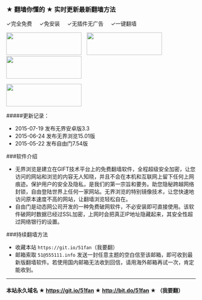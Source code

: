 ### ★ 翻墙你懂的 ★ 实时更新最新翻墙方法
✓完全免费 &nbsp;&nbsp;&nbsp; ✓免安装  &nbsp;&nbsp;&nbsp;  ✓无插件无广告  &nbsp;&nbsp;&nbsp;  ✓一键翻墙

<a href="http://git.io/HNvvvQ"><img src="https://cloud.githubusercontent.com/assets/13546896/8962834/542bc3b2-35f7-11e5-8cd8-d275cecec187.jpg" width="200"  height="60"></a>
<a href="http://git.io/2S1IBQ" target="_blank"><img src="https://cloud.githubusercontent.com/assets/13546896/8963614/a7cea12a-35fb-11e5-8285-2c052e5ea386.jpg" width="200"  height="60"  hspace= 10></a>
<a href="https://git.io/fgp" target="_blank"><img src="https://cloud.githubusercontent.com/assets/13546896/8962833/542b236c-35f7-11e5-9b6b-5ecef4e6a46e.jpg" width="200"  height="60"></a></p>
<a href="https://pipes.yahoo.com/pipes/pipe.run?_id=40fbfb511221f769a51746fa91a1ff4f" target="_blank"><img src="https://cloud.githubusercontent.com/assets/13546896/8989046/46aa60b8-36c4-11e5-8080-9a1ed49baf63.jpg" width="200"  height="60"></a></p>


#####更新记录：

- 2015-07-19  发布无界安卓版3.3
- 2015-06-24   发布无界浏览15.01版
- 2015-05-22 发布自由门7.54版

###软件介绍
- 无界浏览是建立在GIFT技术平台上的免费翻墙软件，全程超级安全加密，让您访问的网站和浏览的内容无人知晓，并且不会在本机和互联网上留下任何上网痕迹。保护用户的安全及隐私，是我们的第一宗旨和要务。助您隐秘跨越网络封锁，自由登陆世界上任何一家网站。无界浏览的特别镜像技术，让您快速地访问原本速度不高的网站，让翻墙浏览轻松自在。
- 自由门是动态网公司开发的一种免费破网软件，不必安装即可直接使用。该软件破网时数据已经过SSL加密，上网时会把真正IP地址隐藏起来，其安全性超过网络银行的设置。

###持续翻墙方法
- 收藏本站  `https://git.io/51fan`（我要翻）
- 邮箱索取 `51@555111.info` 发送一封任意主题的空白信至该邮箱，即可收到最新版翻墙软件。若使用国内邮箱无法收到回信，请用海外邮箱再试一次，肯定能收到。
<hr></hr>

#### 本站永久域名 ★ https://git.io/51fan ★ http://bit.do/51fan ★  （我要翻）
